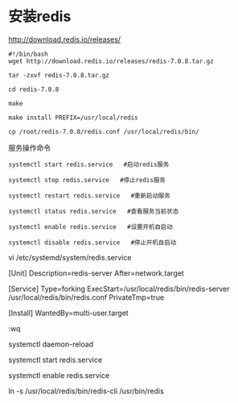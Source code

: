 # 安装redis


http://download.redis.io/releases/

```shell
#!/bin/bash
wget http://download.redis.io/releases/redis-7.0.8.tar.gz

tar -zxvf redis-7.0.8.tar.gz

cd redis-7.0.8

make

make install PREFIX=/usr/local/redis

cp /root/redis-7.0.8/redis.conf /usr/local/redis/bin/

```
服务操作命令
```
systemctl start redis.service   #启动redis服务

systemctl stop redis.service   #停止redis服务

systemctl restart redis.service   #重新启动服务

systemctl status redis.service   #查看服务当前状态

systemctl enable redis.service   #设置开机自启动

systemctl disable redis.service   #停止开机自启动
```



vi /etc/systemd/system/redis.service


[Unit]
Description=redis-server
After=network.target

[Service]
Type=forking
ExecStart=/usr/local/redis/bin/redis-server /usr/local/redis/bin/redis.conf
PrivateTmp=true

[Install]
WantedBy=multi-user.target

:wq

systemctl daemon-reload

systemctl start redis.service

systemctl enable redis.service

ln -s /usr/local/redis/bin/redis-cli /usr/bin/redis